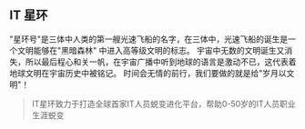 ## IT 星环
"星环号"是三体中人类的第一艘光速飞船的名字，在三体中，光速飞船的诞生是一个文明能够在"黑暗森林"
中进入高等级文明的标志。
宇宙中无数的文明诞生又消失，所以最后程心和关一帆，在宇宙广播中听到地球的语言是激动不已，这代表着地球文明在宇宙历史中被铭记。
时间会无情的前行，我们要做的就是给"岁月以文明"！
>IT星环致力于打造全球首家IT人员蜕变进化平台，帮助0-50岁的IT人员职业生涯蜕变
